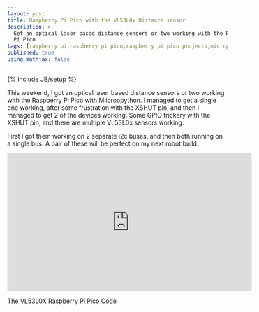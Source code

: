 ```yaml
---
layout: post
title: Raspberry Pi Pico with the VL53L0x Distance sensor
description: >-
  Get an optical laser based distance sensors or two working with the Raspberry
  Pi Pico
tags: [raspberry pi,raspberry pi pico,raspberry pi pico projects,micropython,programming,electronics,microcontroller,sensors,learn robotics at home]
published: true
using_mathjax: false
---
```

{% include JB/setup %}

This weekend, I got an optical laser based distance sensors or two working with the Raspberry Pi Pico with Miicroopython. I managed to get a single one working, after some frustration with the XSHUT pin, and then I managed to get 2 of the devices working. Some GPIO trickery with the XSHUT pin, and there are multiple VL53L0x sensors working.

First I got them working on 2 separate i2c buses, and then both running on a single bus. A pair of these will be perfect on my next robot build.

<iframe width="560" height="315" src="https://www.youtube.com/embed/XQrxPcq2tZ8" title="YouTube video player" frameborder="0" allow="accelerometer; autoplay; clipboard-write; encrypted-media; gyroscope; picture-in-picture" allowfullscreen="True"></iframe>

[The VL53L0X Raspberry Pi Pico Code](https://github.com/orionrobots/vl53l0x)
